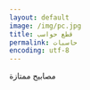 ```yaml
---
layout: default
image: /img/pc.jpg
title: قطع حواسب
permalink: حاسبات
encoding: utf-8
---
```


مصابيح ممتازة
